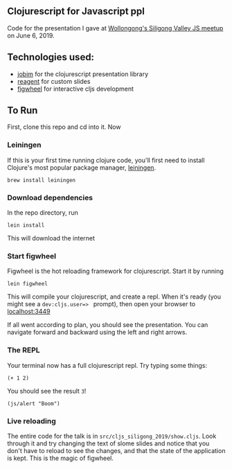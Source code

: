 ## Clojurescript for Javascript ppl

Code for the presentation I gave at [Wollongong's Siligong Valley JS meetup](https://www.meetup.com/SiligongValley/events/260356994/) on June 6, 2019.

## Technologies used:

- [jobim](https://github.com/MysteryMachine/jobim) for the clojurescript presentation library
- [reagent](https://reagent-project.github.io/) for custom slides
- [figwheel](https://figwheel.org/) for interactive cljs development

## To Run

First, clone this repo and cd into it. Now

### Leiningen

If this is your first time running clojure code, you'll first need to install Clojure's most popular package manager, [leiningen](https://leiningen.org/).

```
brew install leiningen
```

### Download dependencies

In the repo directory, run

```
lein install
```

This will download the internet

### Start figwheel

Figwheel is the hot reloading framework for clojurescript. Start it by running

```
lein figwheel
```

This will compile your clojurescript, and create a repl. When it's ready (you might see a `dev:cljs.user=> ` prompt), then open your browser to [localhost:3449](http://localhost:3449)

If all went according to plan, you should see the presentation. You can navigate forward and backward using the left and right arrows.

### The REPL

Your terminal now has a full clojurescript repl. Try typing some things:

```
(+ 1 2)
```

You should see the result `3`!

```
(js/alert "Boom")
```

### Live reloading

The entire code for the talk is in `src/cljs_siligong_2019/show.cljs`. Look through it and try changing the text of slome slides and notice that you don't have to reload to see the changes, and that the state of the application is kept. This is the magic of figwheel.
